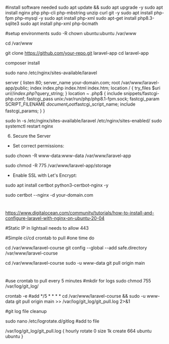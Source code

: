 

#install software needed
sudo apt update && sudo apt upgrade -y
sudo apt install nginx php php-cli php-mbstring unzip curl git -y
sudo apt install php-fpm php-mysql -y
sudo apt install php-xml
sudo apt-get install php8.3-sqlite3
sudo apt install php-xml php-bcmath


#setup environments
sudo -R chown ubuntu:ubuntu /var/www

cd /var/www

git clone https://github.com/your-repo.git laravel-app
cd laravel-app

composer install

sudo nano /etc/nginx/sites-available/laravel

server { listen 80; server_name your-domain.com; root /var/www/laravel-app/public;
    index index.php index.html index.htm; location / {
        try_files $uri $uri/ /index.php?$query_string;
    }
    location ~ \.php$ { include snippets/fastcgi-php.conf; fastcgi_pass
        unix:/var/run/php/php8.1-fpm.sock; fastcgi_param SCRIPT_FILENAME
        $document_root$fastcgi_script_name; include fastcgi_params;
    }
}

sudo ln -s /etc/nginx/sites-available/laravel /etc/nginx/sites-enabled/
sudo systemctl restart nginx

6. Secure the Server

- Set correct permissions:

sudo chown -R www-data:www-data /var/www/laravel-app

sudo chmod -R 775 /var/www/laravel-app/storage

- Enable SSL with Let's Encrypt:

sudo apt install certbot python3-certbot-nginx -y

sudo certbot --nginx -d your-domain.com

#
https://www.digitalocean.com/community/tutorials/how-to-install-and-configure-laravel-with-nginx-on-ubuntu-20-04


#Static IP in lightsail needs to allow 443


#Simple ci/cd crontab to pull
#one time do

cd /var/www/laravel-course
git config --global --add safe.directory /var/www/laravel-course

cd /var/www/laravel-course
sudo -u www-data git pull origin main
#
#use crontab to pull every 5 minutes
#mkdir for logs
sudo chmod 755 /var/log/git_log/

crontab -e
#add
*/5 * * * * cd /var/www/laravel-course && sudo -u www-data git pull origin main >> /var/log/git_log/git_pull.log 2>&1

#git log file cleanup

sudo nano /etc/logrotate.d/gitlog
#add to file

/var/log/git_log/git_pull.log {
    hourly
    rotate 0
    size 1k
    create 664 ubuntu ubuntu
}
